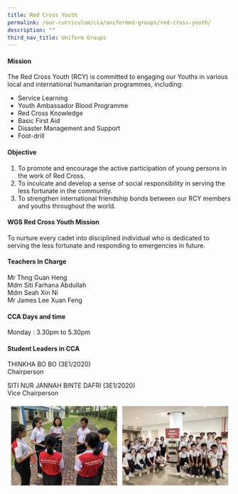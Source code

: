 ```yaml
---
title: Red Cross Youth
permalink: /our-curriculum/cca/uniformed-groups/red-cross-youth/
description: ""
third_nav_title: Uniform Groups
---
```

#### Mission

The Red Cross Youth (RCY) is committed to engaging our Youths in various local and international humanitarian programmes, including:

  

*   Service Learning
*   Youth Ambassador Blood Programme
*   Red Cross Knowledge
*   Basic First Aid
*   Disaster Management and Support
*   Foot-drill

  

#### Objective

1.  To promote and encourage the active participation of young persons in the work of Red Cross.
2.  To inculcate and develop a sense of social responsibility in serving the less fortunate in the community.
3.  To strengthen international friendship bonds between our RCY members and youths throughout the world.

  

#### WGS Red Cross Youth Mission

To nurture every cadet into disciplined individual who is dedicated to serving the less fortunate and responding to emergencies in future.

  

#### Teachers In Charge

Mr Thng Guan Heng <br>
Mdm Siti Farhana Abdullah <br>
Mdm Seah Xin Ni <br>
Mr James Lee Xuan Feng

  

#### CCA Days and time

Monday : 3.30pm to 5.30pm  

#### Student Leaders in CCA

THINKHA BO BO (3E1/2020) <br>
Chairperson

  

SITI NUR JANNAH BINTE DAFRI (3E1/2020) <br>
Vice Chairperson

![Red Cross Youth](/images/red%20cross%20youth.jpg)